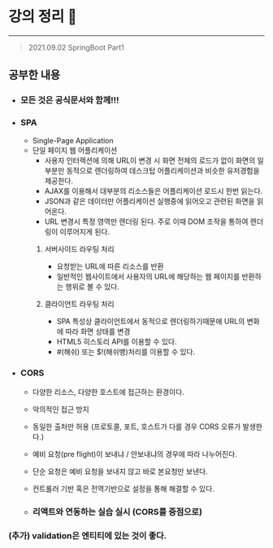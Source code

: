 # 강의 정리 🚀
___

> 2021.09.02 SpringBoot Part1

## 공부한 내용

- ### 모든 것은 공식문서와 함께!!! ###

- ### SPA ###
    - Single-Page Application
    - 단일 페이지 웹 어플리케이션
        - 사용자 인터렉션에 의해 URL이 변경 시 화면 전체의 로드가 없이 화면의 일부분만 동적으로 렌더링하여 데스크탑 어플리케이션과 비슷한 유저경험을 제공한다.
        - AJAX를 이용해서 대부분의 리소스들은 어플리케이션 로드시 한번 읽는다.
        - JSON과 같은 데이터만 어플리케이션 실행중에 읽어오고 관련된 화면을 읽어온다.
        - URL 변경시 특정 영역만 렌더링 된다. 주로 이때 DOM 조작을 통하여 렌더링이 이루어지게 된다.
        1. 서버사이드 라우팅 처리
            - 요청받는 URL에 따른 리소스를 반환
            - 일반적인 웹사이트에서 사용자의 URL에 해당하는 웹 페이지를 반환하는 행위로 볼 수 있다.

        2. 클라이언트 라우팅 처리
            - SPA 특성상 클라이언트에서 동적으로 렌더링하기때문에 URL의 변화에 따라 화면 상태를 변경
            - HTML5 히스토리 API를 이용할 수 있다.
            - #(해쉬) 또는 $!(해쉬뱅)처리를 이용할 수 있다.

- ### CORS ###
    - 다양한 리소스, 다양한 호스트에 접근하는 환경이다. 
    - 악의적인 접근 방지
    - 동일한 출처만 허용 (프로토콜, 포트, 호스트가 다를 경우 CORS 오류가 발생한다.)
    - 예비 요청(pre flight)이 보내냐 / 안보내냐의 경우에 따라 나누어진다.
    
    - 단순 요청은 예비 요청을 보내지 않고 바로 본요청만 보낸다.
    - 컨트롤러 기반 혹은 전역기반으로 설정을 통해 해결할 수 있다.

    - ### 리액트와 연동하는 실습 실시 (CORS를 중점으로) ###

### (추가) validation은 엔티티에 있는 것이 좋다. ###
            
